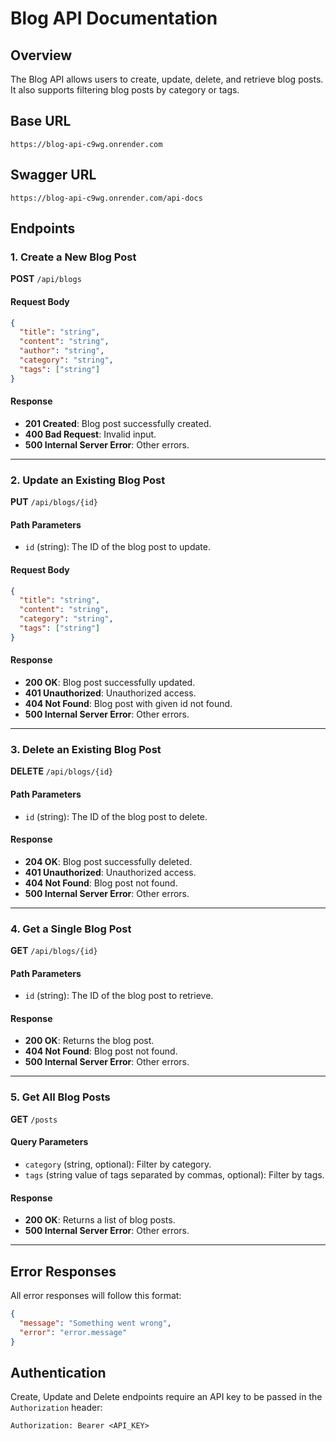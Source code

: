 # Blog API Documentation

## Overview
The Blog API allows users to create, update, delete, and retrieve blog posts. It also supports filtering blog posts by category or tags.

## Base URL
```
https://blog-api-c9wg.onrender.com
```

## Swagger URL
```
https://blog-api-c9wg.onrender.com/api-docs
```

## Endpoints

### 1. Create a New Blog Post
**POST** `/api/blogs`

#### Request Body
```json
{
  "title": "string",
  "content": "string",
  "author": "string",
  "category": "string",
  "tags": ["string"]
}
```

#### Response
- **201 Created**: Blog post successfully created.
- **400 Bad Request**: Invalid input.
- **500 Internal Server Error**: Other errors.

---

### 2. Update an Existing Blog Post
**PUT** `/api/blogs/{id}`

#### Path Parameters
- `id` (string): The ID of the blog post to update.

#### Request Body
```json
{
  "title": "string",
  "content": "string",
  "category": "string",
  "tags": ["string"]
}
```

#### Response
- **200 OK**: Blog post successfully updated.
- **401 Unauthorized**: Unauthorized access.
- **404 Not Found**: Blog post with given id not found.
- **500 Internal Server Error**: Other errors.

---

### 3. Delete an Existing Blog Post
**DELETE** `/api/blogs/{id}`

#### Path Parameters
- `id` (string): The ID of the blog post to delete.

#### Response
- **204 OK**: Blog post successfully deleted.
- **401 Unauthorized**: Unauthorized access.
- **404 Not Found**: Blog post not found.
- **500 Internal Server Error**: Other errors.

---

### 4. Get a Single Blog Post
**GET** `/api/blogs/{id}`

#### Path Parameters
- `id` (string): The ID of the blog post to retrieve.

#### Response
- **200 OK**: Returns the blog post.
- **404 Not Found**: Blog post not found.
- **500 Internal Server Error**: Other errors.

---

### 5. Get All Blog Posts
**GET** `/posts`

#### Query Parameters
- `category` (string, optional): Filter by category.
- `tags` (string value of tags separated by commas, optional): Filter by tags.

#### Response
- **200 OK**: Returns a list of blog posts.
- **500 Internal Server Error**: Other errors.

---

## Error Responses
All error responses will follow this format:
```json
{
  "message": "Something went wrong",
  "error": "error.message"
}
```

## Authentication
Create, Update and Delete endpoints require an API key to be passed in the `Authorization` header:
```
Authorization: Bearer <API_KEY>
```